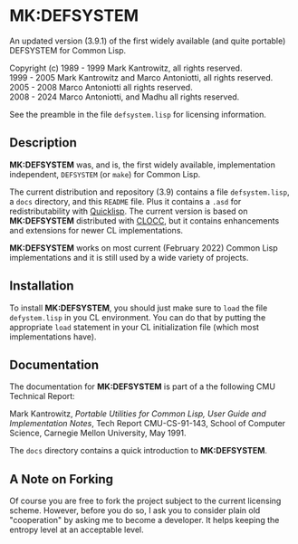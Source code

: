 # MK:DEFSYSTEM

An updated version (3.9.1) of the first widely available (and quite
portable) DEFSYSTEM for Common Lisp.

Copyright (c) 1989 - 1999 Mark Kantrowitz, all rights reserved.  
1999 - 2005 Mark Kantrowitz and Marco Antoniotti, all rights reserved.  
2005 - 2008 Marco Antoniotti all rights reserved.  
2008 - 2024 Marco Antoniotti, and Madhu all rights reserved.  

See the preamble in the file `defsystem.lisp` for licensing information.


## Description

**MK:DEFSYSTEM** was, and is, the first widely available,
implementation independent, `DEFSYSTEM` (or `make`) for Common Lisp.

The current distribution and repository (3.9) contains a file
`defsystem.lisp`, a `docs` directory, and this `README` file. Plus it
contains a `.asd` for redistributability with
[Quicklisp](https://www.quicklisp.org). The current version is based on
**MK:DEFSYSTEM** distributed with
[CLOCC](http://clocc.sourceforge.net/), but it contains
enhancements and extensions for newer CL implementations.

**MK:DEFSYSTEM** works on most current (February 2022) Common Lisp
implementations and it is still used by a wide variety of projects.


## Installation

To install **MK:DEFSYSTEM**, you should just make sure to `load` the
file `defystem.lisp` in you CL environment.  You can do that by
putting the appropriate `load` statement in your CL initialization file
(which most implementations have).


## Documentation

The documentation for **MK:DEFSYSTEM** is part of a the following CMU
Technical Report:

Mark Kantrowitz, *Portable Utilities for Common Lisp, User Guide
and Implementation Notes*, Tech Report CMU-CS-91-143, School of
Computer Science, Carnegie Mellon University, May 1991.

The `docs` directory contains a quick introduction to **MK:DEFSYSTEM**.


## A Note on Forking

Of course you are free to fork the project subject to the current
licensing scheme.  However, before you do so, I ask you to consider
plain old "cooperation" by asking me to become a developer.
It helps keeping the entropy level at an acceptable level.
